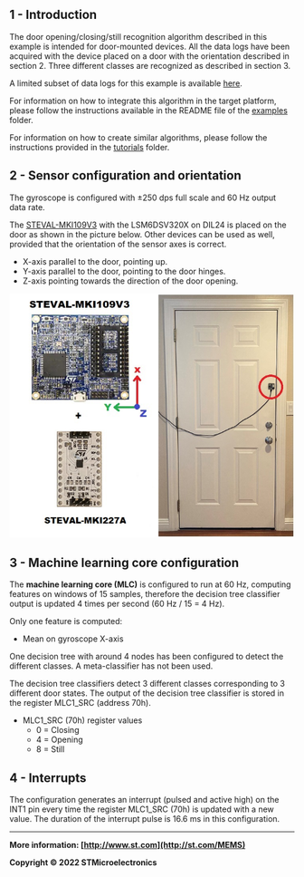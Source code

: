 ## 1 - Introduction

The door opening/closing/still recognition algorithm described in this example is intended for door-mounted devices. All the data logs have been acquired with the device placed on a door with the orientation described in section 2. Three different classes are recognized as described in section 3.

A limited subset of data logs for this example is available [here](./datalogs/).

For information on how to integrate this algorithm in the target platform, please follow the instructions available in the README file of the [examples](../../) folder.

For information on how to create similar algorithms, please follow the instructions provided in the [tutorials](../../../tutorials) folder.

## 2 - Sensor configuration and orientation

The gyroscope is configured with ±250 dps full scale and 60 Hz output data rate.

The [STEVAL-MKI109V3](https://www.st.com/en/evaluation-tools/steval-mki109v3.html) with the LSM6DSV320X on DIL24 is placed on the door as shown in the picture below. Other devices can be used as well, provided that the orientation of the sensor axes is correct.

- X-axis parallel to the door, pointing up.
- Y-axis parallel to the door, pointing to the door hinges.
- Z-axis pointing towards the direction of the door opening.

![SensorOnDoor](./images/SensorOnDoor.jpg)

## 3 - Machine learning core configuration

The **machine learning core (MLC)** is configured to run at 60 Hz, computing features on windows of 15 samples, therefore the decision tree classifier output is updated 4 times per second (60 Hz / 15 = 4 Hz).

Only one feature is computed:

- Mean on gyroscope X-axis

One decision tree with around 4 nodes has been configured to detect the different classes.
A meta-classifier has not been used.

The decision tree classifiers detect 3 different classes corresponding to 3 different door states. The output of the decision tree classifier is stored in the register MLC1_SRC (address 70h).

- MLC1_SRC (70h) register values
  - 0 = Closing
  - 4 = Opening
  - 8 = Still

## 4 - Interrupts

The configuration generates an interrupt (pulsed and active high) on the INT1 pin every time the register MLC1_SRC (70h) is updated with a new value. The duration of the interrupt pulse is 16.6 ms in this configuration.

------

**More information: [http://www.st.com](http://st.com/MEMS)**

**Copyright © 2022 STMicroelectronics**
